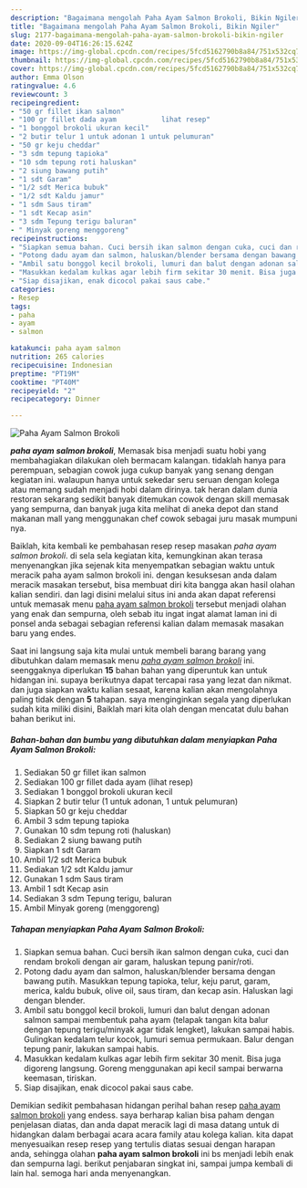 ```yaml
---
description: "Bagaimana mengolah Paha Ayam Salmon Brokoli, Bikin Ngiler"
title: "Bagaimana mengolah Paha Ayam Salmon Brokoli, Bikin Ngiler"
slug: 2177-bagaimana-mengolah-paha-ayam-salmon-brokoli-bikin-ngiler
date: 2020-09-04T16:26:15.624Z
image: https://img-global.cpcdn.com/recipes/5fcd5162790b8a84/751x532cq70/paha-ayam-salmon-brokoli-foto-resep-utama.jpg
thumbnail: https://img-global.cpcdn.com/recipes/5fcd5162790b8a84/751x532cq70/paha-ayam-salmon-brokoli-foto-resep-utama.jpg
cover: https://img-global.cpcdn.com/recipes/5fcd5162790b8a84/751x532cq70/paha-ayam-salmon-brokoli-foto-resep-utama.jpg
author: Emma Olson
ratingvalue: 4.6
reviewcount: 3
recipeingredient:
- "50 gr fillet ikan salmon"
- "100 gr fillet dada ayam           lihat resep"
- "1 bonggol brokoli ukuran kecil"
- "2 butir telur 1 untuk adonan 1 untuk pelumuran"
- "50 gr keju cheddar"
- "3 sdm tepung tapioka"
- "10 sdm tepung roti haluskan"
- "2 siung bawang putih"
- "1 sdt Garam"
- "1/2 sdt Merica bubuk"
- "1/2 sdt Kaldu jamur"
- "1 sdm Saus tiram"
- "1 sdt Kecap asin"
- "3 sdm Tepung terigu baluran"
- " Minyak goreng menggoreng"
recipeinstructions:
- "Siapkan semua bahan. Cuci bersih ikan salmon dengan cuka, cuci dan rendam brokoli dengan air garam, haluskan tepung panir/roti."
- "Potong dadu ayam dan salmon, haluskan/blender bersama dengan bawang putih. Masukkan tepung tapioka, telur, keju parut, garam, merica, kaldu bubuk, olive oil, saus tiram, dan kecap asin. Haluskan lagi dengan blender."
- "Ambil satu bonggol kecil brokoli, lumuri dan balut dengan adonan salmon sampai membentuk paha ayam (telapak tangan kita balur dengan tepung terigu/minyak agar tidak lengket), lakukan sampai habis. Gulingkan kedalam telur kocok, lumuri semua permukaan. Balur dengan tepung panir, lakukan sampai habis."
- "Masukkan kedalam kulkas agar lebih firm sekitar 30 menit. Bisa juga digoreng langsung. Goreng menggunakan api kecil sampai berwarna keemasan, tiriskan."
- "Siap disajikan, enak dicocol pakai saus cabe."
categories:
- Resep
tags:
- paha
- ayam
- salmon

katakunci: paha ayam salmon 
nutrition: 265 calories
recipecuisine: Indonesian
preptime: "PT19M"
cooktime: "PT40M"
recipeyield: "2"
recipecategory: Dinner

---
```



![Paha Ayam Salmon Brokoli](https://img-global.cpcdn.com/recipes/5fcd5162790b8a84/751x532cq70/paha-ayam-salmon-brokoli-foto-resep-utama.jpg)

<b><i>paha ayam salmon brokoli</i></b>, Memasak bisa menjadi suatu hobi yang membahagiakan dilakukan oleh bermacam kalangan. tidaklah hanya para perempuan, sebagian cowok juga cukup banyak yang senang dengan kegiatan ini. walaupun hanya untuk sekedar seru seruan dengan kolega atau memang sudah menjadi hobi dalam dirinya. tak heran dalam dunia restoran sekarang sedikit banyak ditemukan cowok dengan skill memasak yang sempurna, dan banyak juga kita melihat di aneka depot dan stand makanan mall yang menggunakan chef cowok sebagai juru masak mumpuni nya.



Baiklah, kita kembali ke pembahasan resep resep masakan <i>paha ayam salmon brokoli</i>. di sela sela kegiatan kita, kemungkinan akan terasa menyenangkan jika sejenak kita menyempatkan sebagian waktu untuk meracik paha ayam salmon brokoli ini. dengan kesuksesan anda dalam meracik masakan tersebut, bisa membuat diri kita bangga akan hasil olahan kalian sendiri. dan lagi disini melalui situs ini anda akan dapat referensi untuk memasak menu <u>paha ayam salmon brokoli</u> tersebut menjadi olahan yang enak dan sempurna, oleh sebab itu ingat ingat alamat laman ini di ponsel anda sebagai sebagian referensi kalian dalam memasak masakan baru yang endes.


Saat ini langsung saja kita mulai untuk membeli barang barang yang dibutuhkan dalam memasak menu <u><i>paha ayam salmon brokoli</i></u> ini. seenggaknya diperlukan <b>15</b> bahan bahan yang diperuntuk kan untuk hidangan ini. supaya berikutnya dapat tercapai rasa yang lezat dan nikmat. dan juga siapkan waktu kalian sesaat, karena kalian akan mengolahnya paling tidak dengan <b>5</b> tahapan. saya menginginkan segala yang diperlukan sudah kita miliki disini, Baiklah mari kita olah dengan mencatat dulu bahan bahan berikut ini.

<!--inarticleads1-->

##### Bahan-bahan dan bumbu yang dibutuhkan dalam menyiapkan Paha Ayam Salmon Brokoli:

1. Sediakan 50 gr fillet ikan salmon
1. Sediakan 100 gr fillet dada ayam           (lihat resep)
1. Sediakan 1 bonggol brokoli ukuran kecil
1. Siapkan 2 butir telur (1 untuk adonan, 1 untuk pelumuran)
1. Siapkan 50 gr keju cheddar
1. Ambil 3 sdm tepung tapioka
1. Gunakan 10 sdm tepung roti (haluskan)
1. Sediakan 2 siung bawang putih
1. Siapkan 1 sdt Garam
1. Ambil 1/2 sdt Merica bubuk
1. Sediakan 1/2 sdt Kaldu jamur
1. Gunakan 1 sdm Saus tiram
1. Ambil 1 sdt Kecap asin
1. Sediakan 3 sdm Tepung terigu, baluran
1. Ambil  Minyak goreng (menggoreng)




<!--inarticleads2-->

##### Tahapan menyiapkan Paha Ayam Salmon Brokoli:

1. Siapkan semua bahan. Cuci bersih ikan salmon dengan cuka, cuci dan rendam brokoli dengan air garam, haluskan tepung panir/roti.
1. Potong dadu ayam dan salmon, haluskan/blender bersama dengan bawang putih. Masukkan tepung tapioka, telur, keju parut, garam, merica, kaldu bubuk, olive oil, saus tiram, dan kecap asin. Haluskan lagi dengan blender.
1. Ambil satu bonggol kecil brokoli, lumuri dan balut dengan adonan salmon sampai membentuk paha ayam (telapak tangan kita balur dengan tepung terigu/minyak agar tidak lengket), lakukan sampai habis. Gulingkan kedalam telur kocok, lumuri semua permukaan. Balur dengan tepung panir, lakukan sampai habis.
1. Masukkan kedalam kulkas agar lebih firm sekitar 30 menit. Bisa juga digoreng langsung. Goreng menggunakan api kecil sampai berwarna keemasan, tiriskan.
1. Siap disajikan, enak dicocol pakai saus cabe.




Demikian sedikit pembahasan hidangan perihal bahan resep <u>paha ayam salmon brokoli</u> yang endess. saya berharap kalian bisa paham dengan penjelasan diatas, dan anda dapat meracik lagi di masa datang untuk di hidangkan dalam berbagai acara acara family atau kolega kalian. kita dapat menyesuaikan resep resep yang tertulis diatas sesuai dengan harapan anda, sehingga olahan <b>paha ayam salmon brokoli</b> ini bs menjadi lebih enak dan sempurna lagi. berikut penjabaran singkat ini, sampai jumpa kembali di lain hal. semoga hari anda menyenangkan.

